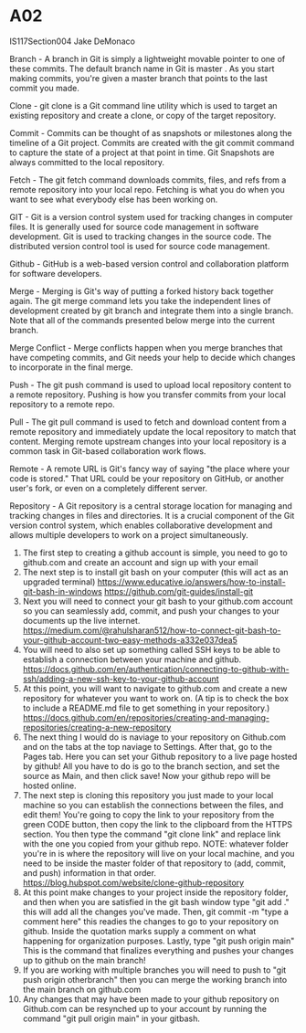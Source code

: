 # A02
IS117Section004
Jake DeMonaco

<!-- Define Terms -->
Branch - A branch in Git is simply a lightweight movable pointer to one of these commits. The default branch name in Git is master . As you start making commits,   you're given a master branch that points to the last commit you made.

Clone - git clone is a Git command line utility which is used to target an existing repository and create a clone, or copy of the target repository.

Commit - Commits can be thought of as snapshots or milestones along the timeline of a Git project. Commits are created with the git commit command to capture the state of a project at that point in time. Git Snapshots are always committed to the local repository.

Fetch - The git fetch command downloads commits, files, and refs from a remote repository into your local repo. Fetching is what you do when you want to see what everybody else has been working on. 

GIT - Git is a version control system used for tracking changes in computer files. It is generally used for source code management in software development. Git is used to tracking changes in the source code. The distributed version control tool is used for source code management.

Github - GitHub is a web-based version control and collaboration platform for software developers.

Merge - Merging is Git's way of putting a forked history back together again. The git merge command lets you take the independent lines of development created by git branch and integrate them into a single branch. Note that all of the commands presented below merge into the current branch.

Merge Conflict - Merge conflicts happen when you merge branches that have competing commits, and Git needs your help to decide which changes to incorporate in the final merge.

Push - The git push command is used to upload local repository content to a remote repository. Pushing is how you transfer commits from your local repository to a remote repo.

Pull - The git pull command is used to fetch and download content from a remote repository and immediately update the local repository to match that content. Merging remote upstream changes into your local repository is a common task in Git-based collaboration work flows.

Remote - A remote URL is Git's fancy way of saying "the place where your code is stored." That URL could be your repository on GitHub, or another user's fork, or even on a completely different server.

Repository - A Git repository is a central storage location for managing and tracking changes in files and directories. It is a crucial component of the Git version control system, which enables collaborative development and allows multiple developers to work on a project simultaneously.

<!-- Setting up github with a connection to git through your terminal -->

1. The first step to creating a github account is simple, you need to go to github.com and create an account and sign up with your email
2. The next step is to install git bash on your computer (this will act as an upgraded terminal)
    https://www.educative.io/answers/how-to-install-git-bash-in-windows
    https://github.com/git-guides/install-git    
3. Next you will need to connect your git bash to your github.com account so you can seamlessly add, commit, and push your changes to your documents up the live internet.
https://medium.com/@rahulsharan512/how-to-connect-git-bash-to-your-github-account-two-easy-methods-a332e037dea5
4. You will need to also set up something called SSH keys to be able to establish a connection between your machine and github.
https://docs.github.com/en/authentication/connecting-to-github-with-ssh/adding-a-new-ssh-key-to-your-github-account
5. At this point, you will want to navigate to github.com and create a new repository for whatever you want to work on. (A tip is to check the box to include a README.md file to get something in your repository.)
https://docs.github.com/en/repositories/creating-and-managing-repositories/creating-a-new-repository
6. The next thing I would do is naviage to your repository on Github.com and on the tabs at the top naviage to Settings.  After that, go to the Pages tab.  Here you can set your Github repository to a live page hosted by github!  All you have to do is go to the branch section, and set the source as Main, and then click save!  Now your github repo will be hosted online.
7. The next step is cloning this repository you just made to your local machine so you can establish the connections between the files, and edit them! You're going to copy the link to your repository from the green CODE button, then copy the link to the clipboard from the HTTPS section.  You then type the command "git clone link" and replace link with the one you copied from your github repo.  NOTE: whatever folder you're in is where the repository will live on your local machine, and you need to be inside the master folder of that repository to (add, commit, and push) information in that order.
https://blog.hubspot.com/website/clone-github-repository
8. At this point make changes to your project inside the repository folder, and then when you are satisfied in the git bash window type "git add ." this will add all the changes you've made.  Then, git commit -m "type a comment here" this readies the changes to go to your repository on github.  Inside the quotation marks supply a comment on what happening for organization purposes.  Lastly, type "git push origin main" This is the command that finalizes everything and pushes your changes up to github on the main branch!
9. If you are working with multiple branches you will need to push to "git push origin otherbranch" then you can merge the working branch into the main branch on github.com
10. Any changes that may have been made to your github repository on Github.com can be resynched up to your account by running the command "git pull origin main" in your gitbash.
